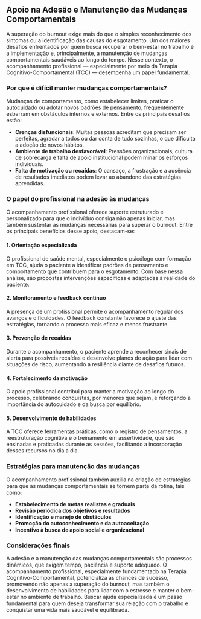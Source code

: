 
## Apoio na Adesão e Manutenção das Mudanças Comportamentais

A superação do burnout exige mais do que o simples reconhecimento dos sintomas ou a identificação das causas do esgotamento. Um dos maiores desafios enfrentados por quem busca recuperar o bem-estar no trabalho é a implementação e, principalmente, a manutenção de mudanças comportamentais saudáveis ao longo do tempo. Nesse contexto, o acompanhamento profissional — especialmente por meio da Terapia Cognitivo-Comportamental (TCC) — desempenha um papel fundamental.

### Por que é difícil manter mudanças comportamentais?

Mudanças de comportamento, como estabelecer limites, praticar o autocuidado ou adotar novos padrões de pensamento, frequentemente esbarram em obstáculos internos e externos. Entre os principais desafios estão:

- **Crenças disfuncionais**: Muitas pessoas acreditam que precisam ser perfeitas, agradar a todos ou dar conta de tudo sozinhas, o que dificulta a adoção de novos hábitos.
- **Ambiente de trabalho desfavorável**: Pressões organizacionais, cultura de sobrecarga e falta de apoio institucional podem minar os esforços individuais.
- **Falta de motivação ou recaídas**: O cansaço, a frustração e a ausência de resultados imediatos podem levar ao abandono das estratégias aprendidas.

### O papel do profissional na adesão às mudanças

O acompanhamento profissional oferece suporte estruturado e personalizado para que o indivíduo consiga não apenas iniciar, mas também sustentar as mudanças necessárias para superar o burnout. Entre os principais benefícios desse apoio, destacam-se:

#### 1. **Orientação especializada**

O profissional de saúde mental, especialmente o psicólogo com formação em TCC, ajuda o paciente a identificar padrões de pensamento e comportamento que contribuem para o esgotamento. Com base nessa análise, são propostas intervenções específicas e adaptadas à realidade do paciente.

#### 2. **Monitoramento e feedback contínuo**

A presença de um profissional permite o acompanhamento regular dos avanços e dificuldades. O feedback constante favorece o ajuste das estratégias, tornando o processo mais eficaz e menos frustrante.

#### 3. **Prevenção de recaídas**

Durante o acompanhamento, o paciente aprende a reconhecer sinais de alerta para possíveis recaídas e desenvolve planos de ação para lidar com situações de risco, aumentando a resiliência diante de desafios futuros.

#### 4. **Fortalecimento da motivação**

O apoio profissional contribui para manter a motivação ao longo do processo, celebrando conquistas, por menores que sejam, e reforçando a importância do autocuidado e da busca por equilíbrio.

#### 5. **Desenvolvimento de habilidades**

A TCC oferece ferramentas práticas, como o registro de pensamentos, a reestruturação cognitiva e o treinamento em assertividade, que são ensinadas e praticadas durante as sessões, facilitando a incorporação desses recursos no dia a dia.

### Estratégias para manutenção das mudanças

O acompanhamento profissional também auxilia na criação de estratégias para que as mudanças comportamentais se tornem parte da rotina, tais como:

- **Estabelecimento de metas realistas e graduais**
- **Revisão periódica dos objetivos e resultados**
- **Identificação e manejo de obstáculos**
- **Promoção do autoconhecimento e da autoaceitação**
- **Incentivo à busca de apoio social e organizacional**

### Considerações finais

A adesão e a manutenção das mudanças comportamentais são processos dinâmicos, que exigem tempo, paciência e suporte adequado. O acompanhamento profissional, especialmente fundamentado na Terapia Cognitivo-Comportamental, potencializa as chances de sucesso, promovendo não apenas a superação do burnout, mas também o desenvolvimento de habilidades para lidar com o estresse e manter o bem-estar no ambiente de trabalho. Buscar ajuda especializada é um passo fundamental para quem deseja transformar sua relação com o trabalho e conquistar uma vida mais saudável e equilibrada.
```
